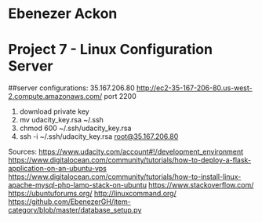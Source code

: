 # Ebenezer Ackon
# Project 7 - Linux Configuration Server

##server configurations:
35.167.206.80
http://ec2-35-167-206-80.us-west-2.compute.amazonaws.com/
port 2200


1) download private key
2) mv udacity_key.rsa ~/.ssh
3) chmod 600 ~/.ssh/udacity_key.rsa
4) ssh -i ~/.ssh/udacity_key.rsa root@35.167.206.80



Sources:
https://www.udacity.com/account#!/development_environment
https://www.digitalocean.com/community/tutorials/how-to-deploy-a-flask-application-on-an-ubuntu-vps
https://www.digitalocean.com/community/tutorials/how-to-install-linux-apache-mysql-php-lamp-stack-on-ubuntu
https://www.stackoverflow.com/
https://ubuntuforums.org/
http://linuxcommand.org/
https://github.com/EbenezerGH/item-category/blob/master/database_setup.py
